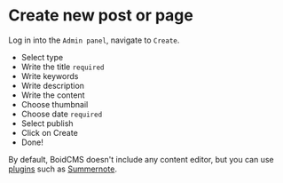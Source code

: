 # Create new post or page
Log in into the `Admin panel`, navigate to `Create`.

- Select type
- Write the title `required`
- Write keywords 
- Write description 
- Write the content
- Choose thumbnail
- Choose date `required`
- Select publish
- Click on Create 
- Done!


By default, BoidCMS doesn't include any content editor, but you can use [plugins](plugins/) such as [Summernote](plugins/summernote).
